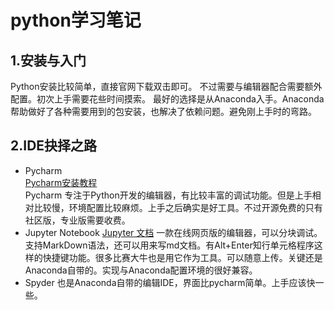 # python学习笔记
## 1.安装与入门
Python安装比较简单，直接官网下载双击即可。
不过需要与编辑器配合需要额外配置。初次上手需要花些时间摸索。
最好的选择是从Anaconda入手。Anaconda帮助做好了各种需要用到的包安装，也解决了依赖问题。避免刚上手时的弯路。
## 2.IDE抉择之路
* Pycharm  
[Pycharm安装教程](https://www.runoob.com/w3cnote/pycharm-windows-install.html)  
Pycharm 专注于Python开发的编辑器，有比较丰富的调试功能。但是上手相对比较慢，环境配置比较麻烦。上手之后确实是好工具。不过开源免费的只有社区版，专业版需要收费。
* Jupyter Notebook
[Jupyter 文档](https://jupyter.org/documentation.html)
一款在线网页版的编辑器，可以分块调试。支持MarkDown语法，还可以用来写md文档。有Alt+Enter知行单元格程序这样的快捷键功能。很多比赛大牛也是用它作为工具。可以随意上传。关键还是Anaconda自带的。实现与Anaconda配置环境的很好兼容。
* Spyder
也是Anaconda自带的编辑IDE，界面比pycharm简单。上手应该快一些。
